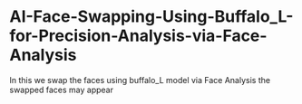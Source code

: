 # AI-Face-Swapping-Using-Buffalo_L-for-Precision-Analysis-via-Face-Analysis
In this we swap the faces using buffalo_L model via Face Analysis 
the swapped faces may appear
